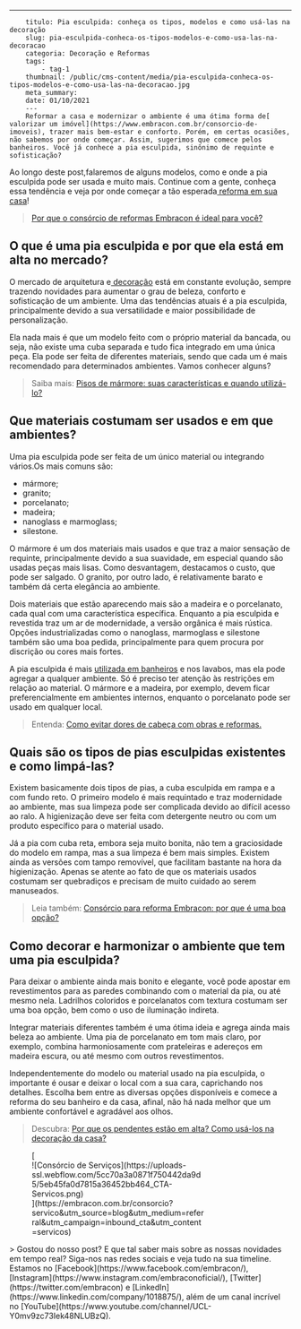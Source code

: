 ---
        titulo: Pia esculpida: conheça os tipos, modelos e como usá-las na decoração
        slug: pia-esculpida-conheca-os-tipos-modelos-e-como-usa-las-na-decoracao
        categoria: Decoração e Reformas
        tags:
            - tag-1
        thumbnail: /public/cms-content/media/pia-esculpida-conheca-os-tipos-modelos-e-como-usa-las-na-decoracao.jpg
        meta_summary: 
        date: 01/10/2021
        ---
        Reformar a casa e modernizar o ambiente é uma ótima forma de[ valorizar um imóvel](https://www.embracon.com.br/consorcio-de-imoveis), trazer mais bem-estar e conforto. Porém, em certas ocasiões, não sabemos por onde começar. Assim, sugerimos que comece pelos banheiros. Você já conhece a pia esculpida, sinônimo de requinte e sofisticação?

Ao longo deste post,falaremos de alguns modelos, como e onde a pia esculpida pode ser usada e muito mais. Continue com a gente, conheça essa tendência e veja por onde começar a tão esperada[ reforma em sua casa](https://www.embracon.com.br/blog/quando-e-por-que-reformar-a-sua-casa-saiba-aqui)!

> [Por que o consórcio de reformas Embracon é ideal para você?](https://www.embracon.com.br/blog/consorcio-reforma-embracon-por-que-e-uma-boa-opcao)

O que é uma pia esculpida e por que ela está em alta no mercado?
----------------------------------------------------------------

O mercado de arquitetura e[ decoração](https://www.embracon.com.br/blog/saiba-o-que-e-tendencia-em-decoracao-de-quarto-de-casal) está em constante evolução, sempre trazendo novidades para aumentar o grau de beleza, conforto e sofisticação de um ambiente. Uma das tendências atuais é a pia esculpida, principalmente devido a sua versatilidade e maior possibilidade de personalização.

Ela nada mais é que um modelo feito com o próprio material da bancada, ou seja, não existe uma cuba separada e tudo fica integrado em uma única peça. Ela pode ser feita de diferentes materiais, sendo que cada um é mais recomendado para determinados ambientes. Vamos conhecer alguns?

> Saiba mais: [Pisos de mármore: suas características e quando utilizá-lo?](https://www.embracon.com.br/blog/pisos-de-marmore-quais-sao-as-suas-caracteristicas-e-quando-utiliza-lo)

Que materiais costumam ser usados e em que ambientes?
-----------------------------------------------------

Uma pia esculpida pode ser feita de um único material ou integrando vários.Os mais comuns são:

- mármore;
- granito;
- porcelanato;
- madeira;
- nanoglass e marmoglass;
- silestone.

O mármore é um dos materiais mais usados e que traz a maior sensação de requinte, principalmente devido a sua suavidade, em especial quando são usadas peças mais lisas. Como desvantagem, destacamos o custo, que pode ser salgado. O granito, por outro lado, é relativamente barato e também dá certa elegância ao ambiente.

Dois materiais que estão aparecendo mais são a madeira e o porcelanato, cada qual com uma característica específica. Enquanto a pia esculpida e revestida traz um ar de modernidade, a versão orgânica é mais rústica. Opções industrializadas como o nanoglass, marmoglass e silestone também são uma boa pedida, principalmente para quem procura por discrição ou cores mais fortes.

A pia esculpida é mais [utilizada em banheiros](https://www.embracon.com.br/blog/reforma-de-banheiro-3-dicas-para-fazer-sem-muita-bagunca) e nos lavabos, mas ela pode agregar a qualquer ambiente. Só é preciso ter atenção às restrições em relação ao material. O mármore e a madeira, por exemplo, devem ficar preferencialmente em ambientes internos, enquanto o porcelanato pode ser usado em qualquer local.

> Entenda: [Como evitar dores de cabeça com obras e reformas.](https://www.embracon.com.br/blog/entenda-como-evitar-dores-de-cabeca-com-obras-e-reformas)

Quais são os tipos de pias esculpidas existentes e como limpá-las?
------------------------------------------------------------------

Existem basicamente dois tipos de pias, a cuba esculpida em rampa e a com fundo reto. O primeiro modelo é mais requintado e traz modernidade ao ambiente, mas sua limpeza pode ser complicada devido ao difícil acesso ao ralo. A higienização deve ser feita com detergente neutro ou com um produto específico para o material usado.

Já a pia com cuba reta, embora seja muito bonita, não tem a graciosidade do modelo em rampa, mas a sua limpeza é bem mais simples. Existem ainda as versões com tampo removível, que facilitam bastante na hora da higienização. Apenas se atente ao fato de que os materiais usados costumam ser quebradiços e precisam de muito cuidado ao serem manuseados.

> Leia também: [Consórcio para reforma Embracon: por que é uma boa opção?](https://www.embracon.com.br/blog/consorcio-para-reforma-embracon-por-que-e-uma-boa-opcao)

Como decorar e harmonizar o ambiente que tem uma pia esculpida?
---------------------------------------------------------------

Para deixar o ambiente ainda mais bonito e elegante, você pode apostar em revestimentos para as paredes combinando com o material da pia, ou até mesmo nela. Ladrilhos coloridos e porcelanatos com textura costumam ser uma boa opção, bem como o uso de iluminação indireta.

Integrar materiais diferentes também é uma ótima ideia e agrega ainda mais beleza ao ambiente. Uma pia de porcelanato em tom mais claro, por exemplo, combina harmoniosamente com prateleiras e adereços em madeira escura, ou até mesmo com outros revestimentos.

Independentemente do modelo ou material usado na pia esculpida, o importante é ousar e deixar o local com a sua cara, caprichando nos detalhes. Escolha bem entre as diversas opções disponíveis e comece a reforma do seu banheiro e da casa, afinal, não há nada melhor que um ambiente confortável e agradável aos olhos.

> Descubra: [Por que os pendentes estão em alta? Como usá-los na decoração da casa?](https://www.embracon.com.br/blog/por-que-os-pendentes-estao-em-alta-e-como-usa-los-na-decoracao-da-casa)

<figure class="w-richtext-figure-type-image w-richtext-align-center" style="max-width:310px">[<div>![Consórcio de Serviços](https://uploads-ssl.webflow.com/5cc70a3a0871f750442da9d5/5eb45fa0d7815a36452bb464_CTA-Servicos.png)</div>](https://embracon.com.br/consorcio?servico&utm_source=blog&utm_medium=referral&utm_campaign=inbound_cta&utm_content=servicos)</figure>> Gostou do nosso post? E que tal saber mais sobre as nossas novidades em tempo real? Siga-nos nas redes sociais e veja tudo na sua timeline. Estamos no [Facebook](https://www.facebook.com/embracon/), [Instagram](https://www.instagram.com/embraconoficial/), [Twitter](https://twitter.com/embracon) e [LinkedIn](https://www.linkedin.com/company/1018875/), além de um canal incrível no [YouTube](https://www.youtube.com/channel/UCL-Y0mv9zc73Iek48NLUBzQ).
        